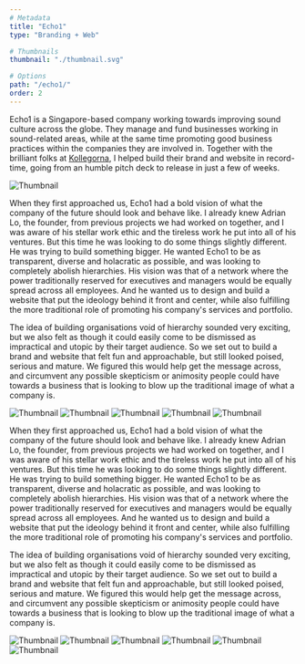 ```yaml
---
# Metadata
title: "Echo1"
type: "Branding + Web"

# Thumbnails
thumbnail: "./thumbnail.svg"

# Options
path: "/echo1/"
order: 2
---
```


<article role="article">

Echo1 is a Singapore-based company working towards improving sound culture across the globe. They manage and fund businesses working in sound-related areas, while at the same time promoting good business practices within the companies they are involved in. Together with the brilliant folks at [Kollegorna](https://www.kollegorna.se/en/), I helped build their brand and website in record-time, going from an humble pitch deck to release in just a few of weeks.

</article>

![Thumbnail](images/slide-deck@2x.png)

<article role="article">

When they first approached us, Echo1 had a bold vision of what the company of the future should look and behave like. I already knew Adrian Lo, the founder, from previous projects we had worked on together, and I was aware of his stellar work ethic and the tireless work he put into all of his ventures. But this time he was looking to do some things slightly different. He was trying to build something bigger. He wanted Echo1 to be as transparent, diverse and holacratic as possible, and was looking to completely abolish hierarchies. His vision was that of a network where the power traditionally reserved for executives and managers would be equally spread across all employees. And he wanted us to design and build a website that put the ideology behind it front and center, while also fulfilling the more traditional role of promoting his company's services and portfolio.

The idea of building organisations void of hierarchy sounded very exciting, but we also felt as though it could easily come to be dismissed as impractical and utopic by their target audience. So we set out to build a brand and website that felt fun and approachable, but still looked poised, serious and mature. We figured this would help get the message across, and circumvent any possible skepticism or animosity people could have towards a business that is looking to blow up the traditional image of what a company is.

</article>

![Thumbnail](images/logo@2x.png)
![Thumbnail](images/laptop@2x.png)
![Thumbnail](images/illustrations@2x.png)
![Thumbnail](images/links@2x.png)
![Thumbnail](images/floating-laptop@2x.png)

<article role="article">

When they first approached us, Echo1 had a bold vision of what the company of the future should look and behave like. I already knew Adrian Lo, the founder, from previous projects we had worked on together, and I was aware of his stellar work ethic and the tireless work he put into all of his ventures. But this time he was looking to do some things slightly different. He was trying to build something bigger. He wanted Echo1 to be as transparent, diverse and holacratic as possible, and was looking to completely abolish hierarchies. His vision was that of a network where the power traditionally reserved for executives and managers would be equally spread across all employees. And he wanted us to design and build a website that put the ideology behind it front and center, while also fulfilling the more traditional role of promoting his company's services and portfolio.

The idea of building organisations void of hierarchy sounded very exciting, but we also felt as though it could easily come to be dismissed as impractical and utopic by their target audience. So we set out to build a brand and website that felt fun and approachable, but still looked poised, serious and mature. We figured this would help get the message across, and circumvent any possible skepticism or animosity people could have towards a business that is looking to blow up the traditional image of what a company is.

</article>

![Thumbnail](images/practices@2x.png)
![Thumbnail](images/monitor@2x.jpg)
![Thumbnail](images/pages@2x.png)
![Thumbnail](images/how-it-works@2x.png)
![Thumbnail](images/contact-page@2x.png)
![Thumbnail](images/phones@2x.png)